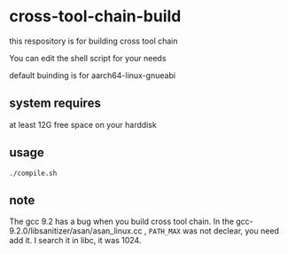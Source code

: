 # cross-tool-chain-build

this respository is for building cross tool chain

You can edit the shell script for your needs

default buinding is for aarch64-linux-gnueabi

## system requires
at least 12G free space on your harddisk 

## usage

```shell
./compile.sh
```
## note

The gcc 9.2 has a bug when you build cross tool chain.
In the gcc-9.2.0/libsanitizer/asan/asan_linux.cc , `PATH_MAX` was not declear, you need add it.
I search it in libc, it was 1024.
